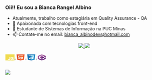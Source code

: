 ### Oii!! Eu sou a Bianca Rangel Albino 

-  Atualmente, trabalho como estagiária em Quality Assurance - QA
- 🔭 Apaixonada com tecnologias front-end
- 🌱 Estudante de Sistemas de Informação na PUC Minas
- 📫 Contate-me no email: bianca_albinodev@hotmail.com

<div align="center">
  <a href="https://github.com/bianca-rangel-albino">
  <img height="150em" src="https://github-readme-stats.vercel.app/api?username=bianca-rangel-albino&show_icons=true&theme=dracula&include_all_commits=true&count_private=true"/>
  <img height="150em" src="https://github-readme-stats.vercel.app/api/top-langs/?username=bianca-rangel-albino&layout=compact&langs_count=7&theme=dracula"/>
</div>
<div style="display: inline_block"><br>
  <img align="center" alt="Rafa-Js" height="20" width="30" src="https://raw.githubusercontent.com/devicons/devicon/master/icons/javascript/javascript-plain.svg">
  <img align="center" alt="Rafa-HTML" height="20" width="30" src="https://raw.githubusercontent.com/devicons/devicon/master/icons/html5/html5-original.svg">
  <img align="center" alt="Rafa-CSS" height="20" width="30" src="https://raw.githubusercontent.com/devicons/devicon/master/icons/css3/css3-original.svg">
  <img align="center" alt="Rafa-Csharp" height="20" width="30" src="https://raw.githubusercontent.com/devicons/devicon/master/icons/csharp/csharp-original.svg">
</div>
  
##
  <div>
     <a href="https://www.linkedin.com/in/bianca-rangel-albino-58b1781ab/" target="_blank"><img src="https://img.shields.io/badge/-LinkedIn-%230077B5?style=for-the-badge&logo=linkedin&logoColor=white" target="_blank"></a> 
  </div>


